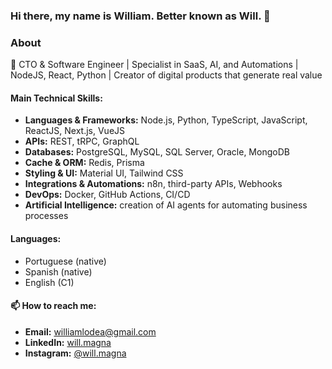### Hi there, my name is William. Better known as Will. 👋


### About

🚀 CTO & Software Engineer | Specialist in SaaS, AI, and Automations | NodeJS, React, Python | Creator of digital products that generate real value

#### Main Technical Skills:
- **Languages & Frameworks:** Node.js, Python, TypeScript, JavaScript, ReactJS, Next.js, VueJS
- **APIs:** REST, tRPC, GraphQL
- **Databases:** PostgreSQL, MySQL, SQL Server, Oracle, MongoDB
- **Cache & ORM:** Redis, Prisma
- **Styling & UI:** Material UI, Tailwind CSS
- **Integrations & Automations:** n8n, third-party APIs, Webhooks
- **DevOps:** Docker, GitHub Actions, CI/CD
- **Artificial Intelligence:** creation of AI agents for automating business processes

#### Languages:
- Portuguese (native)
- Spanish (native)
- English (C1)

#### 📫 How to reach me:
- **Email:** williamlodea@gmail.com
- **LinkedIn:** [will.magna](https://www.linkedin.com/in/willmagna-eng/)
- **Instagram:** [@will.magna](https://www.instagram.com/will.magna/)



<!--
**willmagna/willmagna** is a ✨ _special_ ✨ repository because its `README.md` (this file) appears on your GitHub profile.

Here are some ideas to get you started:

- 🔭 I’m currently working on ...
- 🌱 I’m currently learning ...
- 👯 I’m looking to collaborate on ...
- 🤔 I’m looking for help with ...
- 💬 Ask me about ...
- 📫 How to reach me: ...
- 😄 Pronouns: ...
- ⚡ Fun fact: ...
-->


